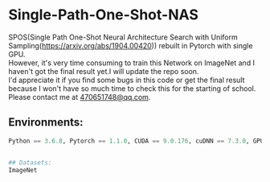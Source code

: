 # Single-Path-One-Shot-NAS
SPOS(Single Path One-Shot Neural Architecture Search with Uniform Sampling(https://arxiv.org/abs/1904.00420)) rebuilt in Pytorch with single GPU.          
However, it's very time consuming to train this Network on ImageNet and I haven't got the final result yet.I will update the repo soon.     
I'd appreciate it if you find some bugs in this code or get the final result because I won't have so much time to check this for the starting of school. Please contact me at 470651748@qq.com.

## Environments:    
```Python
Python == 3.6.8, Pytorch == 1.1.0, CUDA == 9.0.176, cuDNN == 7.3.0, GPU == GTX 1080 Ti                                         ```


## Datasets:   
ImageNet   


